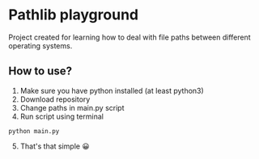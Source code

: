 # Pathlib playground
Project created for learning how to deal with file paths between different operating systems.

## How to use? 
1. Make sure you have python installed (at least python3)
2. Download repository
3. Change paths in main.py script
4. Run script using terminal
```terminal
python main.py
```
5. That's that simple 😀
